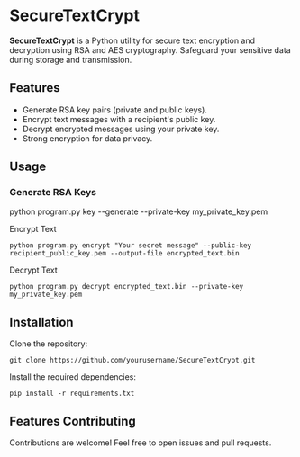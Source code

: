 # SecureTextCrypt

**SecureTextCrypt** is a Python utility for secure text encryption and decryption using RSA and AES cryptography. Safeguard your sensitive data during storage and transmission.

## Features

- Generate RSA key pairs (private and public keys).
- Encrypt text messages with a recipient's public key.
- Decrypt encrypted messages using your private key.
- Strong encryption for data privacy.

## Usage

### Generate RSA Keys

python program.py key --generate --private-key my_private_key.pem

Encrypt Text
````
python program.py encrypt "Your secret message" --public-key recipient_public_key.pem --output-file encrypted_text.bin
````
Decrypt Text
````
python program.py decrypt encrypted_text.bin --private-key my_private_key.pem
````


## Installation
Clone the repository:
````
git clone https://github.com/yourusername/SecureTextCrypt.git
````
Install the required dependencies:
````
pip install -r requirements.txt
````
## Features Contributing
Contributions are welcome! Feel free to open issues and pull requests.

